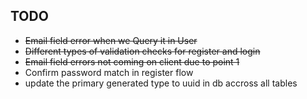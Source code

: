## TODO

- ~~Email field error when we Query it in User~~
- ~~Different types of validation checks for register and login~~
- ~~Email field errors not coming on client due to point 1~~
- Confirm password match in register flow
- update the primary generated type to uuid in db accross all tables
